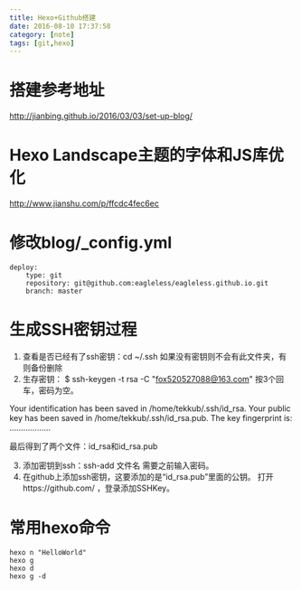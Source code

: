 ```yaml
---
title: Hexo+Github搭建
date: 2016-08-10 17:37:58
category: [note]
tags: [git,hexo]
---
```


#	搭建参考地址
http://jianbing.github.io/2016/03/03/set-up-blog/
<!--more-->

#	Hexo Landscape主题的字体和JS库优化
http://www.jianshu.com/p/ffcdc4fec6ec

#	修改blog/_config.yml
	deploy:
		type: git
		repository: git@github.com:eagleless/eagleless.github.io.git          
		branch: master


#	生成SSH密钥过程
1.	查看是否已经有了ssh密钥：cd ~/.ssh
如果没有密钥则不会有此文件夹，有则备份删除
2.	生存密钥：
	$ ssh-keygen -t rsa -C "fox520527088@163.com"
按3个回车，密码为空。

Your identification has been saved in /home/tekkub/.ssh/id_rsa.
Your public key has been saved in /home/tekkub/.ssh/id_rsa.pub.
The key fingerprint is:
………………

最后得到了两个文件：id_rsa和id_rsa.pub

3.	添加密钥到ssh：ssh-add 文件名
需要之前输入密码。
4.	在github上添加ssh密钥，这要添加的是“id_rsa.pub”里面的公钥。
打开https://github.com/ ，登录添加SSHKey。

#	常用hexo命令
	hexo n "HelloWorld"
	hexo g
	hexo d
	hexo g -d
